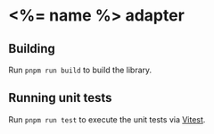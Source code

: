# <%= name %> adapter

## Building

Run `pnpm run build` to build the library.

## Running unit tests

Run `pnpm run test` to execute the unit tests via [Vitest](https://vitest.dev/).
